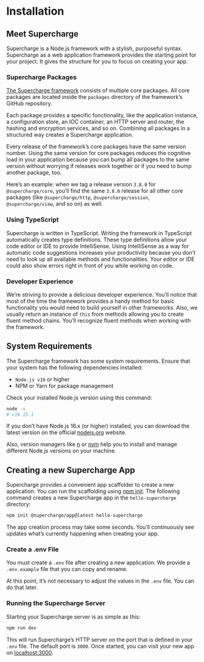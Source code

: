 # Installation


## Meet Supercharge
Supercharge is a Node.js framework with a stylish, purposeful syntax. Supercharge as a web application framework provides the starting point for your project. It gives the structure for you to focus on creating your app.


### Supercharge Packages
[The Supercharge framework](https://github.com/supercharge/framework) consists of multiple core packages. All core packages are located inside the `packages` directory of the framework’s GitHub repository.

Each package provides a specific functionality, like the application instance, a configuration store, an IOC container, an HTTP server and router, the hashing and encryption services, and so on. Combining all packages in a structured way creates a Supercharge application.

Every release of the framework’s core packages have the same version number. Using the same version for core packages reduces the cognitive load in your application because you can bump all packages to the same version without worrying if releases work together or if you need to bump another package, too.

Here’s an example: when we tag a release version `3.8.0` for `@supercharge/core`, you’ll find the same `3.8.0` release for all other core packages (like `@supercharge/http`, `@supercharge/session`, `@supercharge/view`, and so on) as well.


### Using TypeScript
Supercharge is written in TypeScript. Writing the framework in TypeScript automatically creates type definitions. These type definitions allow your code editor or IDE to provide IntelliSense. Using IntelliSense as a way for automatic code suggestions increases your productivity because you don’t need to look up all available methods and functionalities. Your editor or IDE could also show errors right in front of you while working on code.


### Developer Experience
We’re striving to provide a delicious developer experience. You’ll notice that most of the time the framework provides a handy method for basic functionality you would need to build yourself in other frameworks. Also, we usually return an instance of `this` from methods allowing you to create fluent method chains. You’ll recognize fluent methods when working with the framework.


## System Requirements
The Supercharge framework has some system requirements. Ensure that your system has the following dependencies installed:

- `Node.js v16` or higher
- NPM or Yarn for package management

Check your installed Node.js version using this command:

```bash
node -v
# v16.15.1
```

If you don’t have Node.js 16.x (or higher) installed, you can download the latest version on the official [nodejs.org](https://nodejs.org/en/download/) website.

Also, version managers like [n](https://github.com/tj/n) or [nvm](https://github.com/creationix/nvm) help you to install and manage different Node.js versions on your machine.


## Creating a new Supercharge App
Supercharge provides a convenient app scaffolder to create a new application. You can run the scaffolding using [npm init](https://docs.npmjs.com/cli/v8/commands/npm-init). The following command creates a new Supercharge app in the `hello-supercharge` directory:

```bash
npm init @supercharge/app@latest hello-supercharge
```

The app creation process may take some seconds. You’ll continuously see updates what’s currently happening when creating your app.


### Create a .env File
You must create a `.env` file after creating a new application. We provide a `.env.example` file that you can copy and rename.

At this point, it’s not necessary to adjust the values in the `.env` file. You can do that later.


### Running the Supercharge Server
Starting your Supercharge server is as simple as this:

```bash
npm run dev
```

This will run Supercharge’s HTTP server on the port that is defined in your `.env` file. The default port is `3000`. Once started, you can visit your new app on [localhost:3000](https://localhost:3000).
